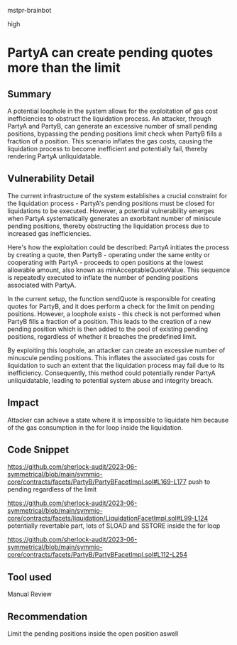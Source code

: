 mstpr-brainbot

high

# PartyA can create pending quotes more than the limit

## Summary
A potential loophole in the system allows for the exploitation of gas cost inefficiencies to obstruct the liquidation process. An attacker, through PartyA and PartyB, can generate an excessive number of small pending positions, bypassing the pending positions limit check when PartyB fills a fraction of a position. This scenario inflates the gas costs, causing the liquidation process to become inefficient and potentially fail, thereby rendering PartyA unliquidatable. 
## Vulnerability Detail
The current infrastructure of the system establishes a crucial constraint for the liquidation process - PartyA's pending positions  must be closed for liquidations to be executed. However, a potential vulnerability emerges when PartyA systematically generates an exorbitant number of miniscule pending positions, thereby obstructing the liquidation process due to increased gas inefficiencies.

Here's how the exploitation could be described:
PartyA initiates the process by creating a quote, then PartyB - operating under the same entity or cooperating with PartyA - proceeds to open positions at the lowest allowable amount, also known as minAcceptableQuoteValue. This sequence is repeatedly executed to inflate the number of pending positions associated with PartyA.

In the current setup, the function sendQuote is responsible for creating quotes for PartyB, and it does perform a check for the limit on pending positions. However, a loophole exists - this check is not performed when PartyB fills a fraction of a position. This leads to the creation of a new pending position which is then added to the pool of existing pending positions, regardless of whether it breaches the predefined limit.

By exploiting this loophole, an attacker can create an excessive number of minuscule pending positions. This inflates the associated gas costs for liquidation to such an extent that the liquidation process may fail due to its inefficiency. Consequently, this method could potentially render PartyA unliquidatable, leading to potential system abuse and integrity breach.
## Impact
Attacker can achieve a state where it is impossible to liquidate him because of the gas consumption in the for loop inside the liquidation.
## Code Snippet
https://github.com/sherlock-audit/2023-06-symmetrical/blob/main/symmio-core/contracts/facets/PartyB/PartyBFacetImpl.sol#L169-L177
push to pending regardless of the limit

https://github.com/sherlock-audit/2023-06-symmetrical/blob/main/symmio-core/contracts/facets/liquidation/LiquidationFacetImpl.sol#L99-L124
potentially revertable part, lots of SLOAD and SSTORE inside the for loop

https://github.com/sherlock-audit/2023-06-symmetrical/blob/main/symmio-core/contracts/facets/PartyB/PartyBFacetImpl.sol#L112-L254
## Tool used

Manual Review

## Recommendation
Limit the pending positions inside the open position aswell